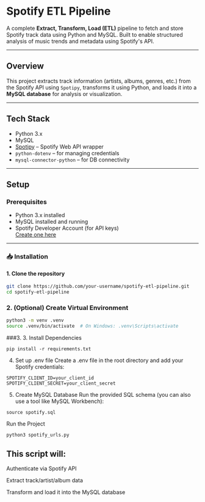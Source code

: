 # Spotify ETL Pipeline

A complete **Extract, Transform, Load (ETL)** pipeline to fetch and store Spotify track data using Python and MySQL. Built to enable structured analysis of music trends and metadata using Spotify's API.

---

## Overview

This project extracts track information (artists, albums, genres, etc.) from the Spotify API using `Spotipy`, transforms it using Python, and loads it into a **MySQL database** for analysis or visualization.

---

## Tech Stack

- Python 3.x  
- MySQL  
- [Spotipy](https://spotipy.readthedocs.io/en/2.22.1/) – Spotify Web API wrapper  
- `python-dotenv` – for managing credentials  
- `mysql-connector-python` – for DB connectivity

---

## Setup

### Prerequisites

- Python 3.x installed  
- MySQL installed and running  
- Spotify Developer Account (for API keys)  
 [Create one here](https://developer.spotify.com/dashboard/)

---
### 📥 Installation

#### 1. **Clone the repository**
```bash
git clone https://github.com/your-username/spotify-etl-pipeline.git
cd spotify-etl-pipeline
```

### 2. (Optional) Create Virtual Environment
```bash
python3 -m venv .venv
source .venv/bin/activate  # On Windows: .venv\Scripts\activate
```

###3. 3. Install Dependencies
```
pip install -r requirements.txt
```

4. Set up .env file
Create a .env file in the root directory and add your Spotify credentials:
```
SPOTIFY_CLIENT_ID=your_client_id
SPOTIFY_CLIENT_SECRET=your_client_secret
```

5. Create MySQL Database
Run the provided SQL schema (you can also use a tool like MySQL Workbench):
```
source spotify.sql
```

 Run the Project
 ```
python3 spotify_urls.py
```

## This script will:

Authenticate via Spotify API

Extract track/artist/album data

Transform and load it into the MySQL database




